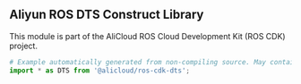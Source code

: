 ## Aliyun ROS DTS Construct Library

This module is part of the AliCloud ROS Cloud Development Kit (ROS CDK) project.

```python
# Example automatically generated from non-compiling source. May contain errors.
import * as DTS from '@alicloud/ros-cdk-dts';
```
